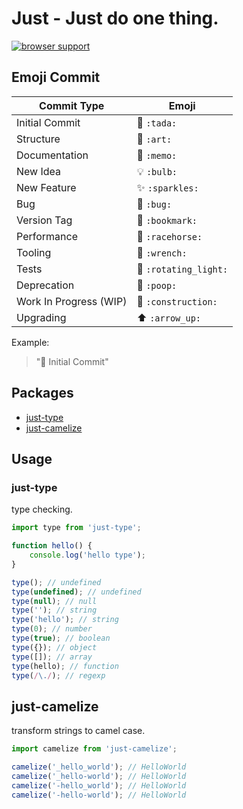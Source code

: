 # Just - Just do one thing.

[![browser support](https://ci.testling.com/justclear/just.png)](https://ci.testling.com/justclear/just)

## Emoji Commit

Commit Type             | Emoji
----------------------- | -------------
Initial Commit          | :tada: `:tada:`
Structure               | :art: `:art:`
Documentation           | :memo: `:memo:`
New Idea                | :bulb: `:bulb:`
New Feature             | :sparkles: `:sparkles:`
Bug                     | :bug: `:bug:`
Version Tag             | :bookmark: `:bookmark:`
Performance             | :racehorse: `:racehorse:`
Tooling                 | :wrench: `:wrench:`
Tests                   | :rotating_light: `:rotating_light:`
Deprecation             | :poop: `:poop:`
Work In Progress (WIP)  | :construction: `:construction:`
Upgrading               | :arrow_up: `:arrow_up:`

Example:

> ":tada: Initial Commit"

## Packages

- <a href="#just-type">just-type</a>
- <a href="#just-camelize">just-camelize</a>

## Usage

<a name="just-type"></a>
### just-type

type checking.

```js
import type from 'just-type';

function hello() {
    console.log('hello type');
}

type(); // undefined
type(undefined); // undefined
type(null); // null
type(''); // string
type('hello'); // string
type(0); // number
type(true); // boolean
type({}); // object
type([]); // array
type(hello); // function
type(/\./); // regexp
```

<a name="just-camelize"></a>
## just-camelize

transform strings to camel case.

```js
import camelize from 'just-camelize';

camelize('_hello_world'); // HelloWorld
camelize('_hello-world'); // HelloWorld
camelize('-hello_world'); // HelloWorld
camelize('-hello-world'); // HelloWorld
```
